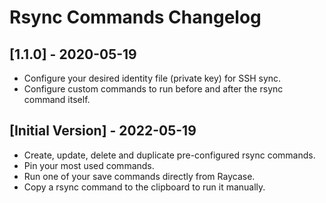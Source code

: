 # Rsync Commands Changelog

## [1.1.0] - 2020-05-19
- Configure your desired identity file (private key) for SSH sync.
- Configure custom commands to run before and after the rsync command itself.

## [Initial Version] - 2022-05-19

- Create, update, delete and duplicate pre-configured rsync commands.
- Pin your most used commands.
- Run one of your save commands directly from Raycase.
- Copy a rsync command to the clipboard to run it manually.
